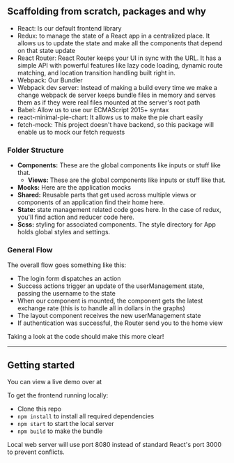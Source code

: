 ## Scaffolding from scratch, packages and why
* React: Is our default frontend library
* Redux: to manage the state of a React app in a centralized place. It allows us to update the state and make all the components that depend on that state update
* React Router: React Router keeps your UI in sync with the URL. It has a simple API with powerful features like lazy code loading, dynamic route matching, and location transition handling built right in.
* Webpack: Our Bundler
* Webpack dev server: Instead of making a build every time we make a change webpack de server keeps bundle files in memory and serves them as if they were real files mounted at the server's root path
* Babel: Allow us to use our ECMAScript 2015+ syntax 
* react-minimal-pie-chart: It allows us to make the pie chart easily
* fetch-mock: This project doesn't have backend, so this package will enable us to mock our fetch requests  

### Folder Structure
* **Components:** These are the global components like inputs or stuff like that.
    * **Views:** These are the global components like inputs or stuff like that.
* **Mocks:** Here are the application mocks
* **Shared:**  Reusable parts that get used across multiple views or components of an application find their home here. 
* **State:**  state management related code goes here. In the case of redux, you'll find action and reducer code here.
* **Scss:** styling for associated components. The style directory for App holds global styles and settings.

### General Flow

The overall flow goes something like this:
* The login form dispatches an action
* Success actions trigger an update of the userManagement state, passing the username to the state
* When our component is mounted, the component gets the latest exchange rate (this is to handle all in dollars in the graphs)
* The layout component receives the new userManagement state
* If authentication was successful, the Router send you to the home view

Taking a look at the code should make this more clear!

---

## Getting started

You can view a live demo over at

To get the frontend running locally:

- Clone this repo
- `npm install` to install all required dependencies
- `npm start` to start the local server 
- `npm build` to make the bundle

Local web server will use port 8080 instead of standard React's port 3000 to prevent conflicts.
 
